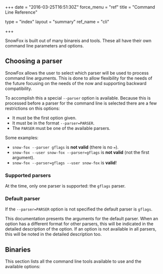 +++
date = "2016-03-25T16:51:30Z"
force_menu = "ref"
title = "Command Line Reference"

type = "index"
layout = "summary"
ref_name = "cli"

+++

SnowFox is built out of many binareis and tools.
These all have their own command line parameters and options.


Choosing a parser
-----------------
SnowFox allows the user to select which parser will be used to
process command line arguments.
This is done to allow flexibility for the needs of the future
focusing on the needs of the now and supporting backward compatibility.

To accomplish this a special `--parser` option is available.
Because this is processed before a parser for the command line is
selected there are a few restrictions on this options:

  * It must be the first option given.
  * It must be in the format `--parser=PARSER`.
  * The `PARSER` must be one of the available parsers.

Some examples:

  * `snow-fox --parser gflags` is **not valid** (there is no `=`).
  * `snow-fox --user snow-fox --parser=gflags` is **not valid** (not the first argument).
  * `snow-fox --parser=gflags --user snow-fox` is **valid**!

### Supported parsers
At the time, only one parser is supported: the `gflags` parser.

### Default parser
If the `--parser=PARSER` option is not specified the default parser is `gflags`.

This documentation presents the arguments for the default parser.
When an option has a different format for other parsers, this will
be indicated in the detailed description of the option.
If an option is not available in all parsers, this will be noted
in the detailed description too.


Binaries
--------
This section lists all the command line tools available to use
and the available options:
